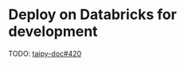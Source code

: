 # Deploy on Databricks for development

TODO: [taipy-doc#420](https://github.com/Avaiga/taipy-doc/issues/420)
